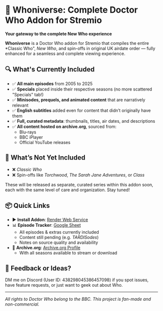 # 🌌 Whoniverse: Complete Doctor Who Addon for Stremio

**Your gateway to the complete New Who experience**

**Whoniverse** is a Doctor Who addon for Stremio that compiles the entire *Classic Who", *New Who*, and spin-offs in original UK airdate order — fully enhanced for a seamless and complete viewing experience.

## 🔍 What's Currently Included

- ✅ **All main episodes** from 2005 to 2025  
- ✅ **Specials** placed inside their respective seasons (no more scattered "Specials" tab!)  
- ✅ **Minisodes, prequels, and animated content** that are narratively relevant  
- ✅ **English subtitles** added even for content that didn’t originally have them  
- ✅ **Full, curated metadata**: thumbnails, titles, air dates, and descriptions  
- ✅ **All content hosted on archive.org**, sourced from:
  - Blu-rays  
  - BBC iPlayer  
  - Official YouTube releases  

## 🚧 What’s Not Yet Included

- ❌ *Classic Who*  
- ❌ Spin-offs like *Torchwood*, *The Sarah Jane Adventures*, or *Class*

These will be released as separate, curated series within this addon soon, each with the same level of care and organization. Stay tuned!
‎

## 📦 Quick Links

- ▶️ **Install Addon**: [Render Web Service](https://new-who.onrender.com)  
- 📊 **Episode Tracker**: [Google Sheet](https://docs.google.com/spreadsheets/d/1R1hQxrM1999s7prFm2asMBeOJiMTThrdQZFEachoX0Q/edit?usp=sharing)
  - All episodes & extras currently included
  - Content still pending (e.g. *TARDISodes*)
  - Notes on source quality and availability
- 📂 **Archive.org**: [Archive.org Profile](https://archive.org/details/@nubblyn)
  - With all seasons available to stream or download


## 💬 Feedback or Ideas?

DM me on Discord (User ID: 438298045386457098) if you spot issues, have feature requests, or just want to geek out about Who. 

---

*All rights to Doctor Who belong to the BBC. This project is fan-made and non-commercial.*  

